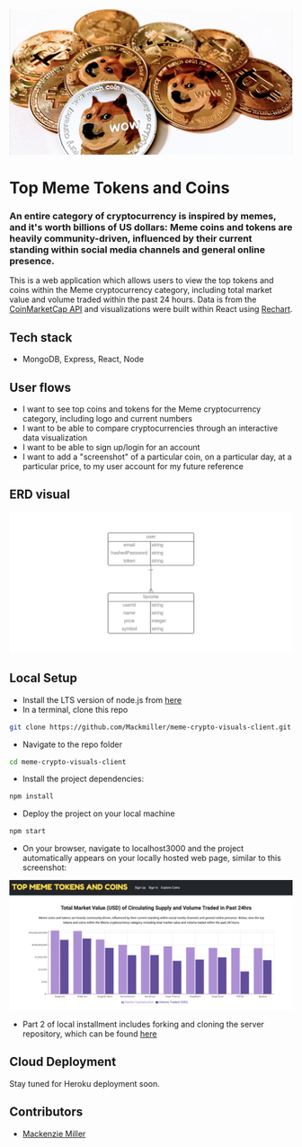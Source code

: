 <img alt="header" src="doge1.png">

# Top Meme Tokens and Coins

### An entire category of cryptocurrency is inspired by memes, and it's worth billions of US dollars: Meme coins and tokens are heavily community-driven, influenced by their current standing within social media channels and general online presence.
This is a web application which allows users to view the top tokens and coins within the Meme cryptocurrency category, including total market value and volume traded within the past 24 hours. Data is from the [CoinMarketCap API](https://coinmarketcap.com/api/documentation/v1/) and visualizations were built within React using [Rechart](https://recharts.org/en-US).

## Tech stack

- MongoDB, Express, React, Node 

## User flows

- I want to see top coins and tokens for the Meme cryptocurrency category, including logo and current numbers
- I want to be able to compare cryptocurrencies through an interactive data visualization
- I want to be able to sign up/login for an account
- I want to add a "screenshot" of a particular coin, on a particular day, at a particular price, to my user account for my future reference

## ERD visual

<img alt="erd" src="updated_erd.png">

## Local Setup

- Install the LTS version of node.js from [here](https://nodejs.org/en/)
- In a terminal, clone this repo

```sh
git clone https://github.com/Mackmiller/meme-crypto-visuals-client.git
```

- Navigate to the repo folder

```sh
cd meme-crypto-visuals-client
```

- Install the project dependencies:

```sh
npm install
```

- Deploy the project on your local machine

```sh
npm start
```

- On your browser, navigate to localhost3000 and the project automatically appears on your locally hosted web page, similar to this screenshot:

<img alt="project" src="project_view.png">

- Part 2 of local installment includes forking and cloning the server repository, which can be found [here](https://github.com/Mackmiller/meme-crypto-visuals-server)

## Cloud Deployment

Stay tuned for Heroku deployment soon.

## Contributors

- [Mackenzie Miller](https://github.com/Mackmiller)
